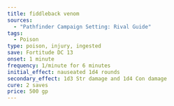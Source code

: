 ```yaml
---
title: fiddleback venom
sources:
  - "Pathfinder Campaign Setting: Rival Guide"
tags:
  - Poison
type: poison, injury, ingested
save: Fortitude DC 13
onset: 1 minute
frequency: 1/minute for 6 minutes
initial_effect: nauseated 1d4 rounds
secondary_effect: 1d3 Str damage and 1d4 Con damage
cure: 2 saves
price: 500 gp
---
```

